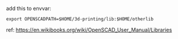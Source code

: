 add this to envvar:

    export OPENSCADPATH=$HOME/3d-printing/lib:$HOME/otherlib

ref: https://en.wikibooks.org/wiki/OpenSCAD_User_Manual/Libraries
